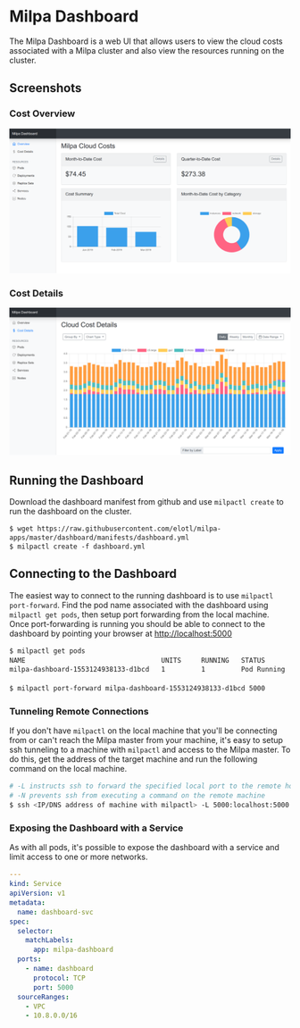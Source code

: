 # Milpa Dashboard
The Milpa Dashboard is a web UI that allows users to view the cloud costs associated with a Milpa cluster and also view the resources running on the cluster.

## Screenshots

### Cost Overview
![Cost Overview Screenshot](/dashboard/screenshots/DashboardOverview.png?raw=true "Cost Overview")

### Cost Details
![Cost Details Screenshot](/dashboard/screenshots/DashboardDetails.png?raw=true "Cost Details")

## Running the Dashboard
Download the dashboard manifest from github and use `milpactl create` to run the dashboard on the cluster.

```
$ wget https://raw.githubusercontent.com/elotl/milpa-apps/master/dashboard/manifests/dashboard.yml
$ milpactl create -f dashboard.yml
```

## Connecting to the Dashboard
The easiest way to connect to the running dashboard is to use `milpactl port-forward`. Find the pod name associated with the dashboard using `milpactl get pods`, then setup port forwarding from the local machine.  Once port-forwarding is running you should be able to connect to the dashboard by pointing your browser at [http://localhost:5000](http://localhost:5000)

```bash
$ milpactl get pods
NAME                                  UNITS     RUNNING   STATUS
milpa-dashboard-1553124938133-d1bcd   1         1         Pod Running

$ milpactl port-forward milpa-dashboard-1553124938133-d1bcd 5000
```

### Tunneling Remote Connections
If you don't have `milpactl` on the local machine that you'll be connecting from or can't reach the Milpa master from your machine, it's easy to setup ssh tunneling to a machine with `milpactl` and access to the Milpa master.  To do this, get the address of the target machine and run the following command on the local machine.

```bash
# -L instructs ssh to forward the specified local port to the remote host
# -N prevents ssh from executing a command on the remote machine
$ ssh <IP/DNS address of machine with milpactl> -L 5000:localhost:5000 -N
```

### Exposing the Dashboard with a Service
As with all pods, it's possible to expose the dashboard with a service and limit access to one or more networks.

```yaml
---
kind: Service
apiVersion: v1
metadata:
  name: dashboard-svc
spec:
  selector:
    matchLabels:
      app: milpa-dashboard
  ports:
    - name: dashboard
      protocol: TCP
      port: 5000
  sourceRanges:
    - VPC
    - 10.8.0.0/16
```
